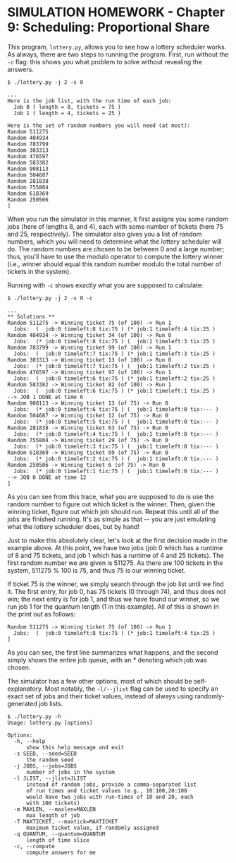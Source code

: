 # SIMULATION HOMEWORK - Chapter 9: Scheduling: Proportional Share

This program, `lottery.py`, allows you to see how a lottery scheduler works. As
always, there are two steps to running the program. First, run without the `-c`
flag: this shows you what problem to solve without revealing the answers.

`$ ./lottery.py -j 2 -s 0`
```
...
Here is the job list, with the run time of each job:
  Job 0 ( length = 8, tickets = 75 )
  Job 1 ( length = 4, tickets = 25 )

Here is the set of random numbers you will need (at most):
Random 511275
Random 404934
Random 783799
Random 303313
Random 476597
Random 583382
Random 908113
Random 504687
Random 281838
Random 755804
Random 618369
Random 250506
]
```

When you run the simulator in this manner, it first assigns you some random
jobs (here of lengths 8, and 4), each with some number of tickets (here 75 and
25, respectively). The simulator also gives you a list of random numbers,
which you will need to determine what the lottery scheduler will do. The
random numbers are chosen to be between 0 and a large number; thus, you'll
have to use the modulo operator to compute the lottery winner (i.e., winner
should equal this random number modulo the total number of tickets in the
system).

Running with `-c` shows exactly what you are supposed to calculate:

`$ ./lottery.py -j 2 -s 0 -c`
```
...
** Solutions **
Random 511275 -> Winning ticket 75 (of 100) -> Run 1
  Jobs:  (  job:0 timeleft:8 tix:75 ) (* job:1 timeleft:4 tix:25 )
Random 404934 -> Winning ticket 34 (of 100) -> Run 0
  Jobs:  (* job:0 timeleft:8 tix:75 ) (  job:1 timeleft:3 tix:25 )
Random 783799 -> Winning ticket 99 (of 100) -> Run 1
  Jobs:  (  job:0 timeleft:7 tix:75 ) (* job:1 timeleft:3 tix:25 )
Random 303313 -> Winning ticket 13 (of 100) -> Run 0
  Jobs:  (* job:0 timeleft:7 tix:75 ) (  job:1 timeleft:2 tix:25 )
Random 476597 -> Winning ticket 97 (of 100) -> Run 1
  Jobs:  (  job:0 timeleft:6 tix:75 ) (* job:1 timeleft:2 tix:25 )
Random 583382 -> Winning ticket 82 (of 100) -> Run 1
  Jobs:  (  job:0 timeleft:6 tix:75 ) (* job:1 timeleft:1 tix:25 )
--> JOB 1 DONE at time 6
Random 908113 -> Winning ticket 13 (of 75) -> Run 0
  Jobs:  (* job:0 timeleft:6 tix:75 ) (  job:1 timeleft:0 tix:--- )
Random 504687 -> Winning ticket 12 (of 75) -> Run 0
  Jobs:  (* job:0 timeleft:5 tix:75 ) (  job:1 timeleft:0 tix:--- )
Random 281838 -> Winning ticket 63 (of 75) -> Run 0
  Jobs:  (* job:0 timeleft:4 tix:75 ) (  job:1 timeleft:0 tix:--- )
Random 755804 -> Winning ticket 29 (of 75) -> Run 0
  Jobs:  (* job:0 timeleft:3 tix:75 ) (  job:1 timeleft:0 tix:--- )
Random 618369 -> Winning ticket 69 (of 75) -> Run 0
  Jobs:  (* job:0 timeleft:2 tix:75 ) (  job:1 timeleft:0 tix:--- )
Random 250506 -> Winning ticket 6 (of 75) -> Run 0
  Jobs:  (* job:0 timeleft:1 tix:75 ) (  job:1 timeleft:0 tix:--- )
--> JOB 0 DONE at time 12
]
```

As you can see from this trace, what you are supposed to do is use the random
number to figure out which ticket is the winner. Then, given the winning
ticket, figure out which job should run. Repeat this until all of the jobs are
finished running. It's as simple as that -- you are just emulating what the
lottery scheduler does, but by hand!

Just to make this absolutely clear, let's look at the first decision made in
the example above. At this point, we have two jobs (job 0 which has a runtime
of 8 and 75 tickets, and job 1 which has a runtime of 4 and 25 tickets). The
first random number we are given is 511275. As there are 100 tickets in the
system, 511275 \% 100 is 75, and thus 75 is our winning ticket.

If ticket 75 is the winner, we simply search through the job list until we
find it. The first entry, for job 0, has 75 tickets (0 through 74), and thus
does not win; the next entry is for job 1, and thus we have found our winner,
so we run job 1 for the quantum length (1 in this example). All of this is
shown in the print out as follows:

```
Random 511275 -> Winning ticket 75 (of 100) -> Run 1
  Jobs:  (  job:0 timeleft:8 tix:75 ) (* job:1 timeleft:4 tix:25 )
]
```

As you can see, the first line summarizes what happens, and the second simply
shows the entire job queue, with an * denoting which job was chosen.

The simulator has a few other options, most of which should be
self-explanatory. Most notably, the `-l/--jlist` flag can be used to specify an
exact set of jobs and their ticket values, instead of always using
randomly-generated job lists.

```
$ ./lottery.py -h
Usage: lottery.py [options]

Options:
  -h, --help            
      show this help message and exit
  -s SEED, --seed=SEED  
      the random seed
  -j JOBS, --jobs=JOBS  
      number of jobs in the system
  -l JLIST, --jlist=JLIST
      instead of random jobs, provide a comma-separated list
      of run times and ticket values (e.g., 10:100,20:100
      would have two jobs with run-times of 10 and 20, each
      with 100 tickets)
  -m MAXLEN, --maxlen=MAXLEN
      max length of job
  -T MAXTICKET, --maxtick=MAXTICKET
      maximum ticket value, if randomly assigned
  -q QUANTUM, --quantum=QUANTUM
      length of time slice
  -c, --compute
      compute answers for me
```
